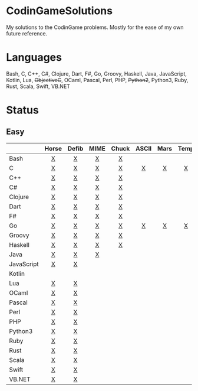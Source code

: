 # CodinGameSolutions
My solutions to the CodinGame problems. Mostly for the ease of my own future reference.

# Languages
Bash, C, C++, C#, Clojure, Dart, F#, Go, Groovy, Haskell, Java, JavaScript, Kotlin, Lua, ~~ObjectiveC~~, OCaml, Pascal, Perl, PHP, ~~Python2~~, Python3, Ruby, Rust, Scala, Swift, VB.NET

# Status
## Easy

|            | Horse   | Defib   | MIME    | Chuck  | ASCII  | Mars   | Temp   | Thor   | Descent | Onboard |
| ---------- |:-------:|:-------:|:-------:|:------:|:------:|:------:|:------:|:------:|:-------:|:-------:|
| Bash       | [X][1]  | [X][2]  | [X][3]  | [X][4] |        |        |        |        |         |         |
| C          | [X][11] | [X][12] | [X][13] | [X][14]| [X][15]| [X][16]| [X][17]|        |         |         |
| C++        | [X][21] | [X][22] | [X][23] | [X][24]|        |        |        |        |         |         |
| C#         | [X][31] | [X][32] | [X][33] | [X][34]|        |        |        |        |         |         |
| Clojure    | [X][41] | [X][42] | [X][43] | [X][44]|        |        |        |        |         |         |
| Dart       | [X][51] | [X][52] | [X][53] | [X][54]|        |        |        |        |         |         |
| F#         | [X][61] | [X][62] | [X][63] | [X][64]|        |        |        |        |         |         |
| Go         | [X][71] | [X][72] | [X][73] | [X][74]| [X][75]| [X][76]| [X][77]| [X][78]|         |         |
| Groovy     | [X][81] | [X][82] | [X][83] | [X][84]|        |        |        |        |         |         |
| Haskell    | [X][91] | [X][92] | [X][93] | [X][94]|        |        |        |        |         |         |
| Java       | [X][101]| [X][102]| [X][103]|        |        |        |        |        |         |         |
| JavaScript | [X][111]| [X][112]|         |        |        |        |        |        |         |         |
| Kotlin     |         |         |         |        |        |        |        |        |         |         |
| Lua        | [X][131]| [X][132]|         |        |        |        |        |        |         |         |
| OCaml      | [X][141]| [X][142]|         |        |        |        |        |        |         |         |
| Pascal     | [X][151]| [X][152]|         |        |        |        |        |        |         |         |
| Perl       | [X][161]| [X][162]|         |        |        |        |        |        |         |         |
| PHP        | [X][171]| [X][172]|         |        |        |        |        |        |         |         |
| Python3    | [X][181]| [X][182]|         |        |        |        |        |        |         |         |
| Ruby       | [X][191]| [X][192]|         |        |        |        |        |        |         |         |
| Rust       | [X][201]| [X][202]|         |        |        |        |        |        |         |         |
| Scala      | [X][211]| [X][212]|         |        |        |        |        |        |         |         |
| Swift      | [X][221]| [X][222]|         |        |        |        |        |        |         |         |
| VB.NET     | [X][231]| [X][232]|         |        |        |        |        |        |         |         |

[1]: Easy/Horse-racing%20Duals/main.bash
[2]: Easy/Defibrillators/main.bash
[3]: Easy/MIME%20Type/main.bash
[4]: Easy/Chuck%20Norris/main.bash

[11]: Easy/Horse-racing%20Duals/main.c
[12]: Easy/Defibrillators/main.c
[13]: Easy/MIME%20Type/main.c
[14]: Easy/Chuck%20Norris/main.c
[15]: Easy/ASCII%20Art/main.c
[16]: Easy/Mars%20Lander/main.c
[17]: Easy/Temperatures/main.c

[21]: Easy/Horse-racing%20Duals/main.cpp
[22]: Easy/Defibrillators/main.cpp
[23]: Easy/MIME%20Type/main.cpp
[24]: Easy/Chuck%20Norris/main.cpp

[31]: Easy/Horse-racing%20Duals/main.cs
[32]: Easy/Defibrillators/main.cs
[33]: Easy/MIME%20Type/main.cs
[34]: Easy/Chuck%20Norris/main.cs

[41]: Easy/Horse-racing%20Duals/main.clj
[42]: Easy/Defibrillators/main.clj
[43]: Easy/MIME%20Type/main.clj
[44]: Easy/Chuck%20Norris/main.clj

[51]: Easy/Horse-racing%20Duals/main.dart
[52]: Easy/Defibrillators/main.dart
[53]: Easy/MIME%20Type/main.dart
[54]: Easy/Chuck%20Norris/main.dart

[61]: Easy/Horse-racing%20Duals/main.fs
[62]: Easy/Defibrillators/main.fs
[63]: Easy/MIME%20Type/main.fs
[64]: Easy/Chuck%20Norris/main.fs

[71]: Easy/Horse-racing%20Duals/main.go
[72]: Easy/Defibrillators/main.go
[73]: Easy/MIME%20Type/main.go
[74]: Easy/Chuck%20Norris/main.go
[75]: Easy/ASCII%20Art/main.go
[76]: Easy/Mars%20Lander/main.go
[77]: Easy/Temperatures/main.go
[78]: Easy/Power%20of%20Thor/main.go

[81]: Easy/Horse-racing%20Duals/main.groovy
[82]: Easy/Defibrillators/main.groovy
[83]: Easy/MIME%20Type/main.groovy
[84]: Easy/Chuck%20Norris/main.groovy

[91]: Easy/Horse-racing%20Duals/main.hs
[92]: Easy/Defibrillators/main.hs
[93]: Easy/MIME%20Type/main.hs
[94]: Easy/Chuck%20Norris/main.hs

[101]: Easy/Horse-racing%20Duals/main.java
[102]: Easy/Defibrillators/main.java
[103]: Easy/MIME%20Type/main.java

[111]: Easy/Horse-racing%20Duals/main.js
[112]: Easy/Defibrillators/main.js

[131]: Easy/Horse-racing%20Duals/main.lua
[132]: Easy/Defibrillators/main.lua

[141]: Easy/Horse-racing%20Duals/main.ml
[142]: Easy/Defibrillators/main.ml

[151]: Easy/Horse-racing%20Duals/main.pas
[152]: Easy/Defibrillators/main.pas

[161]: Easy/Horse-racing%20Duals/main.pl
[162]: Easy/Defibrillators/main.pl

[171]: Easy/Horse-racing%20Duals/main.php
[172]: Easy/Defibrillators/main.php

[181]: Easy/Horse-racing%20Duals/main.py
[182]: Easy/Defibrillators/main.py

[191]: Easy/Horse-racing%20Duals/main.rb
[192]: Easy/Defibrillators/main.rb

[201]: Easy/Horse-racing%20Duals/main.rs
[202]: Easy/Defibrillators/main.rs

[211]: Easy/Horse-racing%20Duals/main.sc
[212]: Easy/Defibrillators/main.sc

[221]: Easy/Horse-racing%20Duals/main.swift
[222]: Easy/Defibrillators/main.swift

[231]: Easy/Horse-racing%20Duals/main.vb
[232]: Easy/Defibrillators/main.vb
